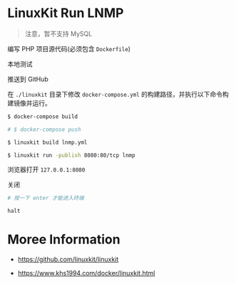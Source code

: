 # LinuxKit Run LNMP

>注意，暂不支持 MySQL

编写 PHP 项目源代码(必须包含 `Dockerfile`)

本地测试

推送到 GitHub

在 `./linuxkit` 目录下修改 `docker-compose.yml` 的构建路径，并执行以下命令构建镜像并运行。

```bash
$ docker-compose build

# $ docker-compose push

$ linuxkit build lnmp.yml

$ linuxkit run -publish 8080:80/tcp lnmp
```

浏览器打开 `127.0.0.1:8080`

关闭

```bash
# 按一下 enter 才能进入终端

halt
```

# Moree Information

* https://github.com/linuxkit/linuxkit

* https://www.khs1994.com/docker/linuxkit.html
